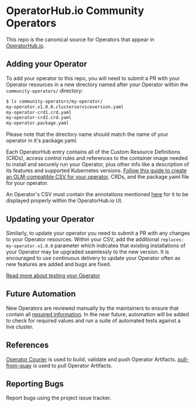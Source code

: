 # OperatorHub.io Community Operators

This repo is the canonical source for Operators that appear in [OperatorHub.io](https://operatorhub.io).

## Adding your Operator

To add your operator to this repo, you will need to submit a PR with your Operator resources in a new directory named after your Operator within the `community-operators/` directory:

```bash
$ ls community-operators/my-operator/
my-operator.v1.0.0.clusterserviceversion.yaml
my-operator-crd1.crd.yaml
my-operator-crd2.crd.yaml
my-operator.package.yaml
```
Please note that the directory name should match the name of your operator in it's package.yaml.

Each OperatorHub entry contains all of the Custom Resource Definitions (CRDs), access control rules and references to the container image needed to install and securely run your Operator, plus other info like a description of its features and supported Kubernetes versions. [Follow this guide to create an OLM-compatible CSV for your operator](https://github.com/operator-framework/operator-lifecycle-manager/blob/master/Documentation/design/building-your-csv.md), CRDs, and the package.yaml file for your operator.

An Operator's CSV must contain the annotations mentioned [here][required-fields] for it to be displayed properly within the OperatorHub.io UI.

## Updating your Operator

Similarly, to update your operator you need to submit a PR with any changes to your Operator resources. Within your CSV, add the additional `replaces: my-operator.v1.0.0` parameter which indicates that existing installations of your Operator may be upgraded seamlessly to the new version. It is encouraged to use continuous delivery to update your Operator often as new features are added and bugs are fixed.

[Read more about testing your Operator](docs/testing-operators.md)

## Future Automation

New Operators are reviewed manually by the maintainers to ensure that contain all [required information][required-fields]. In the near future, automation will be added to check for required values and run a suite of automated tests against a live cluster.

## References

[Operator Courier](https://github.com/operator-framework/operator-courier) is used to build, validate and push Operator Artifacts. [pull-from-quay](scripts/pull-from-quay) is used to pull Operator Artifacts.

## Reporting Bugs

Report bugs using the project issue tracker.

[required-fields]: https://github.com/operator-framework/community-operators/blob/master/docs/required-fields.md
